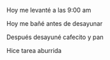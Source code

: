 Hoy me levanté a las 9:00 am


Hoy me bañé antes de desayunar

Después desayuné cafecito y pan

Hice tarea aburrida

